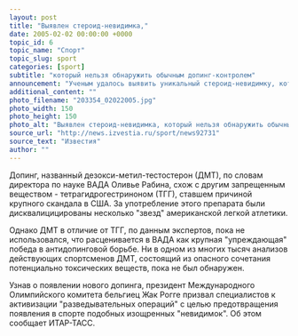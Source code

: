 ```yaml
---
layout: post
title: "Выявлен стероид-невидимка,"
date: 2005-02-02 00:00:00 +0000
topic_id: 6
topic_name: "Спорт"
topic_slug: sport
categories: [sport]
subtitle: "который нельзя обнаружить обычным допинг-контролем"
announcement: "Ученым удалось выявить уникальный стероид-невидимку, который невозможно обнаружить обычным допинг-контролем. Как заявили информированные источники, близкие к Всемирному антидопинговому агентству (ВАДА), сенсационное открытие удалось сделать после \"наводки\" неизвестного по электронной почте."
additional_content: ""
photo_filename: "203354_02022005.jpg"
photo_width: 150
photo_height: 150
photo_alt: "Выявлен стероид-невидимка, который нельзя обнаружить обычным допинг-контролем"
source_url: "http://news.izvestia.ru/sport/news92731"
source_text: "Известия"
author: ""
---
```

Допинг, названный дезокси-метил-тестостерон (ДМТ), по словам директора по науке ВАДА Оливье Рабина, схож с другим запрещенным веществом - тетрагидрогестриноном (ТГГ), ставшем причиной крупного скандала в США. За употребление этого препарата были дисквалицицированы несколько "звезд" американской легкой атлетики.

Однако ДМТ в отличие от ТГГ, по данным экспертов, пока не использовался, что расценивается в ВАДА как крупная "упреждающая" победа в антидопинговой борьбе. Ни в одном из многих тысяч анализов действующих спортсменов ДМТ, состоящий из опасного сочетания потенциально токсических веществ, пока не был обнаружен.

Узнав о появлении нового допинга, президент Международного Олимпийского комитета бельгиец Жак Рогге призвал специалистов к активизации "разведывательных операций" с целью предотвращения появления в спорте подобных изощренных "невидимок". Об этом сообщает ИТАР-ТАСС.
